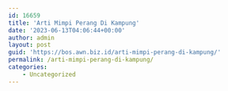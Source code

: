 ```yaml
---
id: 16659
title: 'Arti Mimpi Perang Di Kampung'
date: '2023-06-13T04:06:44+00:00'
author: admin
layout: post
guid: 'https://bos.awn.biz.id/arti-mimpi-perang-di-kampung/'
permalink: /arti-mimpi-perang-di-kampung/
categories:
    - Uncategorized
---
```


